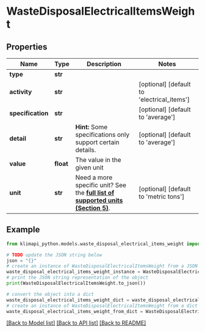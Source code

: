 # WasteDisposalElectricalItemsWeight


## Properties

Name | Type | Description | Notes
------------ | ------------- | ------------- | -------------
**type** | **str** |  | 
**activity** | **str** |  | [optional] [default to 'electrical_items']
**specification** | **str** |  | [optional] [default to 'average']
**detail** | **str** |  **Hint:** Some specifications only support certain details. | [optional] [default to 'average']
**value** | **float** | The value in the given unit | 
**unit** | **str** | Need a more specific unit? See the **[full list of supported units (Section 5)](https://convert.js.org/types/_unitsbymeasureraw)**. | [optional] [default to 'metric tons']

## Example

```python
from klimapi_python.models.waste_disposal_electrical_items_weight import WasteDisposalElectricalItemsWeight

# TODO update the JSON string below
json = "{}"
# create an instance of WasteDisposalElectricalItemsWeight from a JSON string
waste_disposal_electrical_items_weight_instance = WasteDisposalElectricalItemsWeight.from_json(json)
# print the JSON string representation of the object
print(WasteDisposalElectricalItemsWeight.to_json())

# convert the object into a dict
waste_disposal_electrical_items_weight_dict = waste_disposal_electrical_items_weight_instance.to_dict()
# create an instance of WasteDisposalElectricalItemsWeight from a dict
waste_disposal_electrical_items_weight_from_dict = WasteDisposalElectricalItemsWeight.from_dict(waste_disposal_electrical_items_weight_dict)
```
[[Back to Model list]](../README.md#documentation-for-models) [[Back to API list]](../README.md#documentation-for-api-endpoints) [[Back to README]](../README.md)


